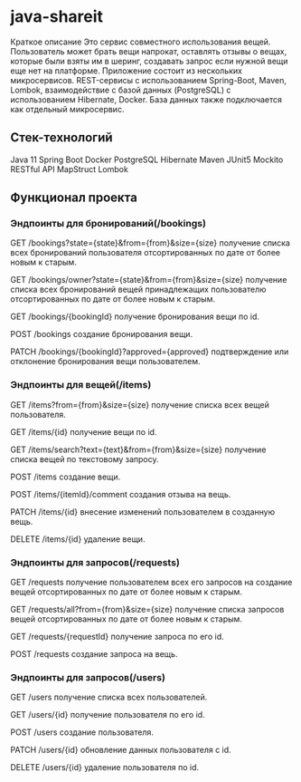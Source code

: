 # java-shareit
Краткое описание
Это сервис совместного использования вещей. Пользователь может брать вещи напрокат, оставлять отзывы о вещах, которые были взяты им в шеринг, создавать запрос если нужной вещи еще нет на платформе. Приложение состоит из нескольких микросервисов. REST-сервисы с использованием Spring-Boot, Maven, Lombok, взаимодействие с базой данных (PostgreSQL) с использованием Hibernate, Docker. База данных также подключается как отдельный микросервис.

## Стек-технологий
Java 11 
Spring Boot 
Docker 
PostgreSQL 
Hibernate 
Maven 
JUnit5 
Mockito 
RESTful API 
MapStruct 
Lombok
## Функционал проекта
### Эндпоинты для бронирований(/bookings)
GET /bookings?state={state}&from={from}&size={size} получение списка всех бронирований пользователя отсортированных по дате от более новым к старым.

GET /bookings/owner?state={state}&from={from}&size={size} получение списка всех бронирований вещей принадлежащих пользователю отсортированных по дате от более новым к старым.

GET /bookings/{bookingId} получение бронирования вещи по id.

POST /bookings создание бронирования вещи.

PATCH /bookings/{bookingId}?approved={approved} подтверждение или отклонение бронирования вещи пользователем.

### Эндпоинты для вещей(/items)
GET /items?from={from}&size={size} получение списка всех вещей пользователя.

GET /items/{id} получение вещи по id.

GET /items/search?text={text}&from={from}&size={size} получение списка вещей по текстовому запросу.

POST /items создание вещи.

POST /items/{itemId}/comment создания отзыва на вещь.

PATCH /items/{id} внесение изменений пользователем в созданную вещь.

DELETE /items/{id} удаление вещи.


### Эндпоинты для запросов(/requests)
GET /requests получение пользователем всех его запросов на создание вещей отсортированных по дате от более новым к старым.

GET /requests/all?from={from}&size={size} получение списка запросов вещей отсортированных по дате от более новым к старым.

GET /requests/{requestId} получение запроса по его id.

POST /requests создание запроса на вещь.

### Эндпоинты для запросов(/users)
GET /users получение списка всех пользователей.

GET /users/{id} получение пользователя по его id.

POST /users создание пользователя.

PATCH /users/{id} обновление данных пользователя с id.

DELETE /users/{id} удаление пользователя по id.
